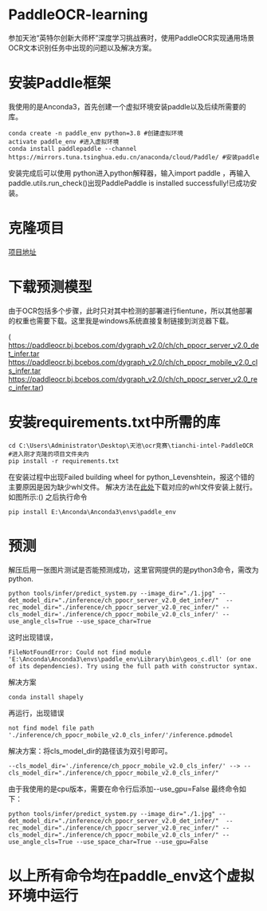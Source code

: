 # PaddleOCR-learning
参加天池“英特尔创新大师杯”深度学习挑战赛时，使用PaddleOCR实现通用场景OCR文本识别任务中出现的问题以及解决方案。
# 安装Paddle框架
我使用的是Anconda3，首先创建一个虚拟环境安装paddle以及后续所需要的库。
~~~
conda create -n paddle_env python=3.8 #创建虚拟环境
activate paddle_env #进入虚拟环境
conda install paddlepaddle --channel https://mirrors.tuna.tsinghua.edu.cn/anaconda/cloud/Paddle/ #安装paddle
~~~
安装完成后可以使用 python进入python解释器，输入import paddle ，再输入 paddle.utils.run_check()出现PaddlePaddle is installed successfully!已成功安装。
# 克隆项目
[项目地址](https://gitee.com/coggle/tianchi-intel-PaddleOCR)
# 下载预测模型
由于OCR包括多个步骤，此时只对其中检测的部署进行fientune，所以其他部署的权重也需要下载。这里我是windows系统直接复制链接到浏览器下载。

( https://paddleocr.bj.bcebos.com/dygraph_v2.0/ch/ch_ppocr_server_v2.0_det_infer.tar
 https://paddleocr.bj.bcebos.com/dygraph_v2.0/ch/ch_ppocr_mobile_v2.0_cls_infer.tar
 https://paddleocr.bj.bcebos.com/dygraph_v2.0/ch/ch_ppocr_server_v2.0_rec_infer.tar)
# 安装requirements.txt中所需的库
~~~
cd C:\Users\Administrator\Desktop\天池\ocr竞赛\tianchi-intel-PaddleOCR #进入刚才克隆的项目文件夹内
pip install -r requirements.txt
~~~
在安装过程中出现Failed building wheel for python_Levenshtein，报这个错的主要原因是因为缺少whl文件。
解决方法在[此处](https://www.lfd.uci.edu/~gohlke/pythonlibs/#python-levenshtein)下载对应的whl文件安装上就行。
如图所示:()
之后执行命令
~~~
pip install E:\Anconda\Anconda3\envs\paddle_env
~~~
# 预测
解压后用一张图片测试是否能预测成功，这里官网提供的是python3命令，需改为python.
~~~
python tools/infer/predict_system.py --image_dir="./1.jpg" --det_model_dir="./inference/ch_ppocr_server_v2.0_det_infer/"  --rec_model_dir="./inference/ch_ppocr_server_v2.0_rec_infer/" --cls_model_dir='./inference/ch_ppocr_mobile_v2.0_cls_infer/' --use_angle_cls=True --use_space_char=True
~~~
这时出现错误，
~~~
FileNotFoundError: Could not find module 'E:\Anconda\Anconda3\envs\paddle_env\Library\bin\geos_c.dll' (or one of its dependencies). Try using the full path with constructor syntax.
~~~
解决方案
~~~
conda install shapely
~~~
再运行，出现错误
~~~
not find model file path './inference/ch_ppocr_mobile_v2.0_cls_infer/'/inference.pdmodel
~~~
解决方案：将cls_model_dir的路径该为双引号即可。
~~~
--cls_model_dir='./inference/ch_ppocr_mobile_v2.0_cls_infer/' --> --cls_model_dir="./inference/ch_ppocr_mobile_v2.0_cls_infer/"
~~~
由于我使用的是cpu版本，需要在命令行后添加--use_gpu=False
最终命令如下：
~~~
python tools/infer/predict_system.py --image_dir="./1.jpg" --det_model_dir="./inference/ch_ppocr_server_v2.0_det_infer/"  --rec_model_dir="./inference/ch_ppocr_server_v2.0_rec_infer/" --cls_model_dir="./inference/ch_ppocr_mobile_v2.0_cls_infer/" --use_angle_cls=True --use_space_char=True --use_gpu=False
~~~
# 以上所有命令均在paddle_env这个虚拟环境中运行
